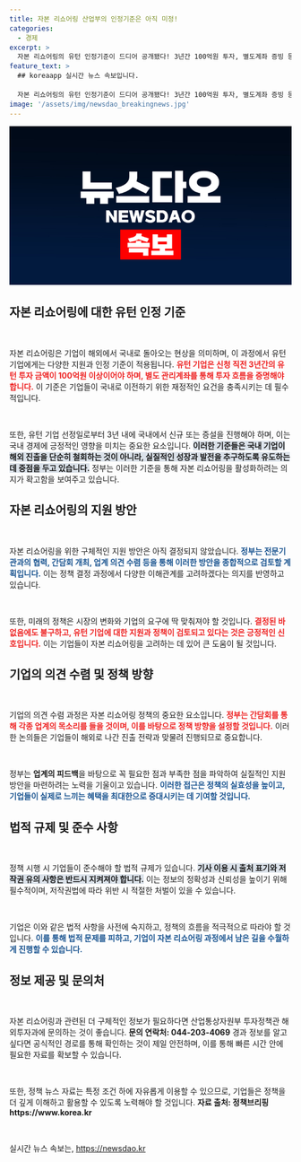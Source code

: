 ```yaml
---
title: 자본 리쇼어링 산업부의 인정기준은 아직 미정!
categories:
  - 경제
excerpt: >
  자본 리쇼어링의 유턴 인정기준이 드디어 공개됐다! 3년간 100억원 투자, 별도계좌 증빙 등 실질적 기준이 제시되며 기업들의 관심이 집중되고 있다. 자세한 내용이 궁금하다면 클릭을!
feature_text: >
  ## koreaapp 실시간 뉴스 속보입니다.

  자본 리쇼어링의 유턴 인정기준이 드디어 공개됐다! 3년간 100억원 투자, 별도계좌 증빙 등 실질적 기준이 제시되며 기업들의 관심이 집중되고 있다. 자세한 내용이 궁금하다면 클릭을!
image: '/assets/img/newsdao_breakingnews.jpg'
---
```


<p><img src="/assets/img/newsdao_breakingnews.jpg" alt="koreaapp 속보" /></p>

<h2 data-ke-size="size26">자본 리쇼어링에 대한 유턴 인정 기준</h2>

<p data-ke-size="size16">&nbsp;</p>

<p>자본 리쇼어링은 기업이 해외에서 국내로 돌아오는 현상을 의미하며, 이 과정에서 유턴 기업에게는 다양한 지원과 인정 기준이 적용됩니다. <b><span style="color: #ee2323;">유턴 기업은 신청 직전 3년간의 유턴 투자 금액이 100억원 이상이어야 하며, 별도 관리계좌를 통해 투자 흐름을 증명해야 합니다.</span></b> 이 기준은 기업들이 국내로 이전하기 위한 재정적인 요건을 충족시키는 데 필수적입니다. </p>

<p data-ke-size="size16">&nbsp;</p>

<p>또한, 유턴 기업 선정일로부터 3년 내에 국내에서 신규 또는 증설을 진행해야 하며, 이는 국내 경제에 긍정적인 영향을 미치는 중요한 요소입니다. <b><span style="background-color: #21538527;">이러한 기준들은 국내 기업이 해외 진출을 단순히 철회하는 것이 아니라, 실질적인 성장과 발전을 추구하도록 유도하는 데 중점을 두고 있습니다.</span></b> 정부는 이러한 기준을 통해 자본 리쇼어링을 활성화하려는 의지가 확고함을 보여주고 있습니다.</p>

<h2 data-ke-size="size26">자본 리쇼어링의 지원 방안</h2>

<p data-ke-size="size16">&nbsp;</p>

<p>자본 리쇼어링을 위한 구체적인 지원 방안은 아직 결정되지 않았습니다. <b><span style="color: #1a5490;">정부는 전문기관과의 협력, 간담회 개최, 업계 의견 수렴 등을 통해 이러한 방안을 종합적으로 검토할 계획입니다.</span></b> 이는 정책 결정 과정에서 다양한 이해관계를 고려하겠다는 의지를 반영하고 있습니다. </p>

<p data-ke-size="size16">&nbsp;</p>

<p>또한, 미래의 정책은 시장의 변화와 기업의 요구에 딱 맞춰져야 할 것입니다. <b><span style="color: #ee2323;">결정된 바 없음에도 불구하고, 유턴 기업에 대한 지원과 정책이 검토되고 있다는 것은 긍정적인 신호입니다.</span></b> 이는 기업들이 자본 리쇼어링을 고려하는 데 있어 큰 도움이 될 것입니다.</p>

<h2 data-ke-size="size26">기업의 의견 수렴 및 정책 방향</h2>

<p data-ke-size="size16">&nbsp;</p>

<p>기업의 의견 수렴 과정은 자본 리쇼어링 정책의 중요한 요소입니다. <b><span style="color: #ee2323;">정부는 간담회를 통해 각종 업계의 목소리를 들을 것이며, 이를 바탕으로 정책 방향을 설정할 것입니다.</span></b> 이러한 논의들은 기업들이 해외로 나간 진출 전략과 맞물려 진행되므로 중요합니다. </p>

<p data-ke-size="size16">&nbsp;</p>

<p>정부는 <strong>업계의 피드백</strong>을 바탕으로 꼭 필요한 점과 부족한 점을 파악하여 실질적인 지원 방안을 마련하려는 노력을 기울이고 있습니다. <b><span style="color: #1a5490;">이러한 접근은 정책의 실효성을 높이고, 기업들이 실제로 느끼는 혜택을 최대한으로 증대시키는 데 기여할 것입니다.</span></b> </p>

<h2 data-ke-size="size26">법적 규제 및 준수 사항</h2>

<p data-ke-size="size16">&nbsp;</p>

<p>정책 시행 시 기업들이 준수해야 할 법적 규제가 있습니다. <b><span style="background-color: #21538527;">기사 이용 시 출처 표기와 저작권 유의 사항은 반드시 지켜져야 합니다.</span></b> 이는 정보의 정확성과 신뢰성을 높이기 위해 필수적이며, 저작권법에 따라 위반 시 적절한 처벌이 있을 수 있습니다.</p>

<p data-ke-size="size16">&nbsp;</p>

<p>기업은 이와 같은 법적 사항을 사전에 숙지하고, 정책의 흐름을 적극적으로 따라야 할 것입니다. <b><span style="color: #1a5490;">이를 통해 법적 문제를 피하고, 기업이 자본 리쇼어링 과정에서 남은 길을 수월하게 진행할 수 있습니다.</span></b></p>

<h2 data-ke-size="size26">정보 제공 및 문의처</h2>

<p data-ke-size="size16">&nbsp;</p>

<p>자본 리쇼어링과 관련된 더 구체적인 정보가 필요하다면 산업통상자원부 투자정책관 해외투자과에 문의하는 것이 좋습니다. <b>문의 연락처: 044-203-4069</b> 경과 정보를 알고 싶다면 공식적인 경로를 통해 확인하는 것이 제일 안전하며, 이를 통해 빠른 시간 안에 필요한 자료를 확보할 수 있습니다.</p>

<p data-ke-size="size16">&nbsp;</p>

<p>또한, 정책 뉴스 자료는 특정 조건 하에 자유롭게 이용할 수 있으므로, 기업들은 정책을 더 깊게 이해하고 활용할 수 있도록 노력해야 할 것입니다. <b>자료 출처: 정책브리핑 https://www.korea.kr</b></p>

<p data-ke-size="size16">&nbsp;</p>
실시간 뉴스 속보는, <a href="https://newsdao.kr" rel="dofollow">https://newsdao.kr</a>


